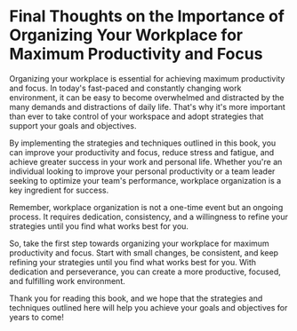 Final Thoughts on the Importance of Organizing Your Workplace for Maximum Productivity and Focus
============================================================================================================

Organizing your workplace is essential for achieving maximum productivity and focus. In today's fast-paced and constantly changing work environment, it can be easy to become overwhelmed and distracted by the many demands and distractions of daily life. That's why it's more important than ever to take control of your workspace and adopt strategies that support your goals and objectives.

By implementing the strategies and techniques outlined in this book, you can improve your productivity and focus, reduce stress and fatigue, and achieve greater success in your work and personal life. Whether you're an individual looking to improve your personal productivity or a team leader seeking to optimize your team's performance, workplace organization is a key ingredient for success.

Remember, workplace organization is not a one-time event but an ongoing process. It requires dedication, consistency, and a willingness to refine your strategies until you find what works best for you.

So, take the first step towards organizing your workplace for maximum productivity and focus. Start with small changes, be consistent, and keep refining your strategies until you find what works best for you. With dedication and perseverance, you can create a more productive, focused, and fulfilling work environment.

Thank you for reading this book, and we hope that the strategies and techniques outlined here will help you achieve your goals and objectives for years to come!
